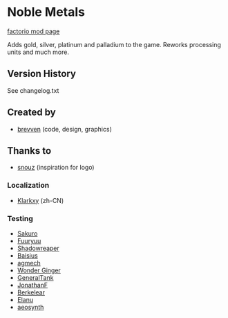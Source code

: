 # Noble Metals

[factorio mod page](https://mods.factorio.com/mod/bzgold)

Adds gold, silver, platinum and palladium to the game. Reworks processing units and much more.

## Version History
See changelog.txt

## Created by
- [brevven](https://mods.factorio.com/user/brevven) (code, design, graphics)

## Thanks to 
- [snouz](https://github.com/snouz) (inspiration for logo)


### Localization
- [Klarkxy](https://github.com/klarkxy) (zh-CN)

### Testing
- [Sakuro](https://mods.factorio.com/user/sakuro)
- [Fuuryuu](https://mods.factorio.com/user/fuuryuu)
- [Shadowreaper](https://mods.factorio.com/user/shadowreaper)
- [Baisius](https://mods.factorio.com/user/baisius)
- [agmech](https://mods.factorio.com/user/agmech)
- [Wonder Ginger](https://mods.factorio.com/user/WonderGinger)
- [GeneralTank](https://mods.factorio.com/user/GeneralTank)
- [JonathanF](https://mods.factorio.com/user/JonathanF)
- [Berkelear](https://mods.factorio.com/user/Berkelear)
- [Elanu](https://mods.factorio.com/user/elanu)
- [aeosynth](https://github.com/aeosynth/factorio-mods)
